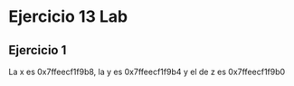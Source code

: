 # Ejercicio 13 Lab
## Ejercicio 1
La x es 0x7ffeecf1f9b8, la y es 0x7ffeecf1f9b4 y el de z es 0x7ffeecf1f9b0